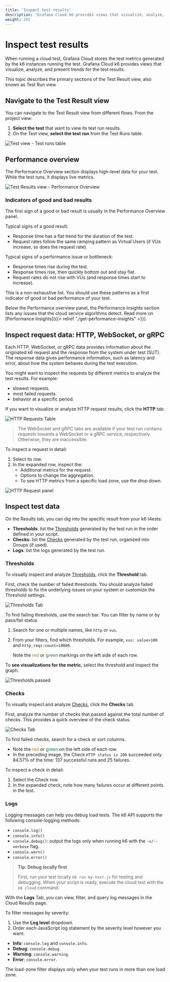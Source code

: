 ```yaml
---
title: 'Inspect test results'
description: 'Grafana Cloud k6 provides views that visualize, analyze, and present trends for the test results. This topic describes the primary sections of the Test Result view.'
weight: 201
---
```


# Inspect test results

When running a cloud test, Grafana Cloud stores the test metrics generated by the k6 instances running the test. Grafana Cloud k6 provides views that visualize, analyze, and present trends for the test results. 

This topic describes the primary sections of the Test Result view, also known as Test Run view.

## Navigate to the Test Result view

You can navigate to the Test Result view from different flows. From the project view:

1. **Select the test** that want to view its test run results.
2. On the Test view, **select the test run** from the Test Runs table.

![Test view - Test runs table](/media/docs/k6/screenshot-grafana-cloud-dashboard-test-runs.png)

## Performance overview

The Performance Overview section displays high-level data for your test. While the test runs, it displays live metrics.

![Test Results view - Performance Overview](/media/docs/k6/screenshot-grafana-cloud-results-performance-overview.png)

### Indicators of good and bad results

The first sign of a good or bad result is usually in the Performance Overview panel.

Typical signs of a good result:

- Response time has a flat trend for the duration of the test.
- Request rates follow the same ramping pattern as Virtual Users (if VUs increase, so does the request rate).

Typical signs of a performance issue or bottleneck:

- Response times rise during the test.
- Response times rise, then quickly bottom out and stay flat.
- Request rates do not rise with VUs (and response times start to increase).

This is a non-exhaustive list. You should use these patterns as a first indicator of good or bad performance of your test.

Below the Performance overview panel, the Performance Insights section lists any issues that the cloud service algorithms detect. Read more on [Performance Insights]({{< relref "./get-performance-insights" >}}).

## Inspect request data: HTTP, WebSocket, or gRPC

Each HTTP, WebSocket, or gRPC data provides information about the originated k6 request and the response from the system under test (SUT). The response data gives performance information, such as latency and error, about how the system behaves during the test execution.

You might want to inspect the requests by different metrics to analyze the test results. For example:
 - slowest requests.
 - most failed requests.
 - behavior at a specific period.

If you want to visualize or analyze HTTP request results, click the **HTTP** tab: 

![HTTP Requests Table](/media/docs/k6/screenshot-grafana-cloud-http-requests-table.png)

> The WebSocket and gRPC tabs are available if your test run contains requests towards a WebSocket or a gRPC service, respectively. Otherwise, they are inaccessible.

To inspect a request in detail:
1. Select its row.
2. In the expanded row, inspect the:
    - Additional metrics for the request.
    - Options to change the aggregation.
    - To see HTTP metrics from a specific load zone, use the drop down.

![HTTP Request panel](/media/docs/k6/screenshot-grafana-cloud-http-request.png)

## Inspect test data

On the Results tab, you can dig into the specific result from your k6 t4ests:

- **Thresholds**: list the [Thresholds](https://k6.io/docs/using-k6/thresholds/) generated by the test run in the order defined in your script.
- **Checks**: list the [Checks](https://k6.io/docs/using-k6/checks/) generated by the test run, organized into Groups (if used).
- **Logs**: list the logs generated by the test run.

### Thresholds

To visually inspect and analyze [Thresholds](https://k6.io/docs/using-k6/thresholds/), click the **Threshold** tab.

First, check the number of failed thresholds. You should analyze failed thresholds to fix the underlying issues on your system or customize the Threshold settings.

![Thresholds Tab](/media/docs/k6/thresholds-failed.png)

To find failing thresholds, use the search bar. You can filter by name or by pass/fail status.

1. Search for one or multiple names, like `http` or `vus`.
1. From your filters, find which thresholds. For example, `vus: value>100` and `http_reqs:count>10000`.

   Note the <span style="color:RGB(209, 122, 14)">red</span> or <span style="color:RGB(26, 127, 75)">green</span> markings on the left side of each row.

To **see visualizations for the metric**, select the threshold and inspect the graph. 

![Thresholds passed](/media/docs/k6/thresholds-tab.png)

### Checks

To visually inspect and analyze [Checks](https://k6.io/docs/using-k6/checks/), click the **Checks** tab.

First, analyze the number of checks that passed against the total number of checks. This provides a quick overview of the check status.

![Checks Tab](/media/docs/k6/checks-tab.png)

To find failed checks, search for a check or sort columns.
  - Note the <span style="color:RGB(209, 122, 14)">red</span> or <span style="color:RGB(26, 127, 75)">green</span> on the left side of each row.
  - In the preceding image, the Check `HTTP status is 200` succeeded only 84.57% of the time: 137 successful runs and 25 failures.

To inspect a check in detail:
1. Select the Check row.
1. In the expanded check, note how many failures occur at different points in the test.

### Logs

Logging messages can help you debug load tests. The k6 API supports the following console-logging methods:

- `console.log()`
- `console.info()`
- `console.debug()`: output the logs only when running k6 with the `-v/--verbose` flag.
- `console.warn()`
- `console.error()`


> **Tip: Debug locally first**
>
> First, run your test locally `k6 run my-test.js` for testing and debugging. When your script is ready, execute the cloud test with the `k6 cloud` command.

With the **Logs** Tab, you can view, filter, and query log messages in the Cloud Results page.

To filter messages by severity:
1. Use the **Log level** dropdown.
1. Order each JavaScript log statement by the severity level however you want:

  - **Info**: `console.log` and `console.info`.
  - **Debug**: `console.debug`.
  - **Warning**: `console.warning`.
  - **Error**: `console.error`.

The load-zone filter displays only when your test runs in more than one load zone.